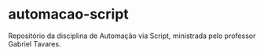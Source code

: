 # automacao-script
Repositório da disciplina de Automação via Script, ministrada pelo professor Gabriel Tavares.
